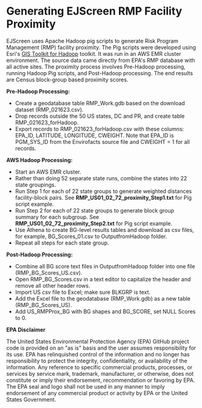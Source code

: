 # **Generating EJScreen RMP Facility Proximity**

EJScreen uses Apache Hadoop pig scripts to generate Risk Program Management (RMP) facility proximity. The Pig scripts were developed using Esri's [GIS Toolkit for Hadoop](https://esri.github.io/gis-tools-for-hadoop/) toolkit. It was run in an AWS EMR cluster environment. The source data came directly from EPA's RMP database with all active sites. The proximity process involves Pre-Hadoop processing, running Hadoop Pig scripts, and Post-Hadoop processing. The end results are Census block-group based proximity scores.

**Pre-Hadoop Processing:**

- Create a geodatabase table RMP_Work.gdb based on the download dataset (RMP_021623.csv).
- Drop records outside the 50 US states, DC and PR, and create table RMP\_021623\_forHadoop.
- Export records to RMP\_021623\_forHadoop.csv with these columns: EPA\_ID, LATITUDE, LONGITUDE, CWEIGHT. Note that EPA\_ID is PGM\_SYS\_ID from the Envirofacts source file and CWEIGHT = 1 for all records.

**AWS Hadoop Processing:**

- Start an AWS EMR cluster.
- Rather than doing 52 separate state runs, combine the states into 22 state groupings.
- Run Step 1 for each of 22 state groups to generate weighted distances facility-block pairs. See **RMP\_US01\_02\_72\_proximity\_Step1.txt** for Pig script example.
- Run Step 2 for each of 22 state groups to generate block group summary for each subgroup. See **RMP\_US01\_02\_72\_proximity\_Step2.txt** for Pig script example.
- Use Athena to create BG-level results tables and download as csv files, for example, BG\_Scores\_01.csv to OutputfromHadoop folder.
- Repeat all steps for each state group.

**Post-Hadoop Processing:**

- Combine all BG score text files in OutputfromHadoop folder into one file (RMP\_BG\_Scores\_US.csv).
- Open RMP_BG_Scores.csv in a text editor to capitalize the header and remove all other header rows. 
- Import US csv file to Excel; make sure BLKGRP is text.
- Add the Excel file to the geodatabase (RMP\_Work.gdb) as a new table (RMP\_BG\_Scores\_US).
- Add US\_RMPProx\_BG with BG shapes and BG\_SCORE, set NULL Scores to 0.

**EPA Disclaimer**

The United States Environmental Protection Agency (EPA) GitHub project code is provided on an "as is" basis and the user assumes responsibility for its use. EPA has relinquished control of the information and no longer has responsibility to protect the integrity, confidentiality, or availability of the information. Any reference to specific commercial products, processes, or services by service mark, trademark, manufacturer, or otherwise, does not constitute or imply their endorsement, recommendation or favoring by EPA. The EPA seal and logo shall not be used in any manner to imply endorsement of any commercial product or activity by EPA or the United States Government.
